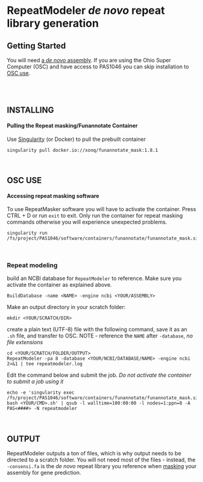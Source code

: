 # RepeatModeler *de novo* repeat library generation

## Getting Started
You will need [a *de novo* assembly](https://gitlab.com/xonq/tutorials/-/blob/master/assembly.md). If you are using the Ohio Super Computer (OSC) and have access to PAS1046 you can skip installation to [OSC use](https://gitlab.com/xonq/tutorials/-/blob/master/repeatmodeler.md#osc-use).


<br /><br />

## INSTALLING
#### Pulling the Repeat masking/Funannotate Container
 
Use [Singularity](https://gitlab.com/xonq/tutorials/-/blog/master/containers.md) (or Docker) to pull the prebuilt container
```
singularity pull docker.io://xonq/funannotate_mask:1.8.1
```

<br />

## OSC USE
#### Accessing repeat masking software
To use RepeatMasker software you will have to activate the container. Press CTRL + D or run `exit` to exit. Only run the container for repeat masking commands otherwise you will experience unexpected problems.

```
singularity run /fs/project/PAS1046/software/containers/funannotate/funannotate_mask.sif
```

<br />

### Repeat modeling
build an NCBI database for `RepeatModeler` to reference. Make sure you activate the container as explained above.

```
BuildDatabase -name <NAME> -engine ncbi <YOUR/ASSEMBLY>
```

Make an output directory  in your scratch folder:

```
mkdir <YOUR/SCRATCH/DIR>
```

create a plain text (UTF-8) file with the following command, save it as an `.sh` file, and transfer to OSC. NOTE - reference the `NAME` after `-database`, *no file extensions*


```
cd <YOUR/SCRATCH/FOLDER/OUTPUT>
RepeatModeler -pa 8 -database <YOUR/NCBI/DATABASE/NAME> -engine ncbi 2>&1 | tee repeatmodeler.log
```

Edit the command below and submit the job. *Do not activate the container to submit a job using it*

```
echo -e 'singularity exec /fs/project/PAS1046/software/containers/funannotate/funannotate_mask.sif bash <YOUR/CMD>.sh' | qsub -l walltime=100:00:00 -l nodes=1:ppn=8 -A PAS<####> -N repeatmodeler
```

<br />

## OUTPUT
RepeatModeler outputs a ton of files, which is why output needs to be directed to a scratch folder. You will not need most of the files - instead, the `-consensi.fa` is the *de novo* repeat library you reference when [masking](https://gitlab.com/xonq/tutorials/-/blob/master/funannotate.md#2.-soft-mask-assembly) your assembly for gene prediction.